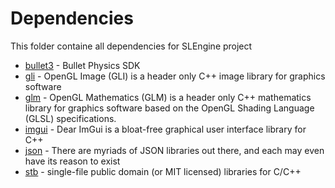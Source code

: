 # Dependencies
This folder containe all dependencies for SLEngine project

* [bullet3](https://github.com/bulletphysics/bullet3) - Bullet Physics SDK
* [gli](https://github.com/g-truc/gli) - OpenGL Image (GLI) is a header only C++ image library for graphics software
* [glm](https://github.com/g-truc/glm) - OpenGL Mathematics (GLM) is a header only C++ mathematics library for graphics software based on the OpenGL Shading Language (GLSL) specifications.
* [imgui](https://github.com/ocornut/imgui) - Dear ImGui is a bloat-free graphical user interface library for C++
* [json](git@github.com:nlohmann/json.git) - There are myriads of JSON libraries out there, and each may even have its reason to exist
* [stb](https://github.com/nothings/stb) - single-file public domain (or MIT licensed) libraries for C/C++